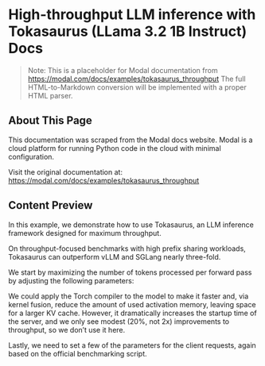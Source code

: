 # High-throughput LLM inference with Tokasaurus (LLama 3.2 1B Instruct) Docs

> Note: This is a placeholder for Modal documentation from https://modal.com/docs/examples/tokasaurus_throughput
> The full HTML-to-Markdown conversion will be implemented with a proper HTML parser.

## About This Page

This documentation was scraped from the Modal docs website. Modal is a cloud platform for running Python code in the cloud with minimal configuration.

Visit the original documentation at: https://modal.com/docs/examples/tokasaurus_throughput

## Content Preview

In this example, we demonstrate how to use Tokasaurus, an LLM inference framework designed for maximum throughput.

On throughput-focused benchmarks with high prefix sharing workloads, Tokasaurus can outperform vLLM and SGLang nearly three-fold.

We start by maximizing the number of tokens processed per forward pass by adjusting the following parameters:

We could apply the Torch compiler to the model to make it faster and, via kernel fusion, reduce the amount of used activation memory,
leaving space for a larger KV cache. However, it dramatically increases the startup time of the server,
and we only see modest (20%, not 2x) improvements to throughput, so we don’t use it here.

Lastly, we need to set a few of the parameters for the client requests,
again based on the official benchmarking script.

